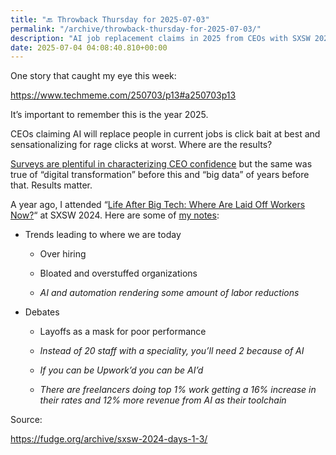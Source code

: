 ```yaml
---
title: "🔙 Throwback Thursday for 2025-07-03"
permalink: "/archive/throwback-thursday-for-2025-07-03/"
description: "AI job replacement claims in 2025 from CEOs with SXSW 2024 insights from the field"
date: 2025-07-04 04:08:40.810+00:00
---
```


<p>One story that caught my eye this week:</p><p><a target="_blank" rel="noopener noreferrer nofollow" href="https://www.techmeme.com/250703/p13#a250703p13">https://www.techmeme.com/250703/p13#a250703p13</a></p><p>It’s important to remember this is the year 2025.</p><p>CEOs claiming AI will replace people in current jobs is click bait at best and sensationalizing for rage clicks at worst. Where are the results?</p><p><a target="_blank" rel="noopener noreferrer nofollow" href="https://info.futurumgroup.com/ceos-ai-2025">Surveys are plentiful in characterizing CEO confidence</a> but the same was true of “digital transformation” before this and “big data” of years before that. Results matter.</p><p>A year ago, I attended “<a target="_blank" rel="noopener noreferrer nofollow" href="https://schedule.sxsw.com/2024/events/PP141421">Life After Big Tech: Where Are Laid Off Workers Now?</a>“ at SXSW 2024. Here are some of <a target="_blank" rel="noopener noreferrer nofollow" href="https://fudge.org/archive/sxsw-2024-days-1-3/">my notes</a>: </p><ul><li><p>Trends leading to where we are today</p><ul><li><p>Over hiring</p></li><li><p>Bloated and overstuffed organizations</p></li><li><p><em>AI and automation rendering some amount of labor reductions</em></p></li></ul></li><li><p>Debates</p><ul><li><p>Layoffs as a mask for poor performance</p></li><li><p><em>Instead of 20 staff with a speciality, you’ll need 2 because of AI</em></p></li><li><p><em>If you can be Upwork’d you can be AI’d</em></p></li><li><p><em>There are freelancers doing top 1% work getting a 16% increase in their rates and 12% more revenue from AI as their toolchain</em></p></li></ul></li></ul><p>Source:</p><p><a target="_blank" rel="noopener noreferrer nofollow" href="https://fudge.org/archive/sxsw-2024-days-1-3/">https://fudge.org/archive/sxsw-2024-days-1-3/</a></p><p></p><p></p><p></p>